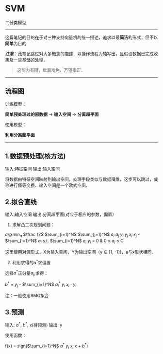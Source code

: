 SVM
===

二分类模型

---

这篇笔记的目的在于对三种支持向量机的统一描述，追求以最**简洁**的形式，但不以**简单**为目的.

***注意***：此笔记跳过对大多概念的描述．以操作流程为轴写出，且假设数据已完成收集及一些基础的处理．

> 这能力有限，纰漏难免，万望指正．

---

流程图
--

训练模型：

**简单预处理过的原数据**  $\to$ **输入空间** $\to$ **分离超平面**

使用模型：

**利用分离超平面**

---

1.数据预处理(核方法)
---

输入:特征空间
输出:输入空间

将数据由特征空间映射到输出空间，处理手段类似与数据降维，这步可以跳过，或称进行恒等变换．输入空间是一个欧式空间．

2.拟合直线
---

输入:输入空间
输出:分离超平面(对应于相应的参数，偏置）

1. 求解凸二次规划问题：

$arg\,\min_{a}$ $\frac 12$ $\sum_{i=1}^N$ $\sum_{j=1}^N$ $a_i$ $a_j$ $y_i$ $y_j$ $x_i$ $x_j$ **-** $\sum_{i=1}^N$ $a_i$
s.t.  $\sum_{i=1}^N$ $a_i$ $y_i$ = 0 & 0 $\le$ $a_i$ $\le$ C

这里使用对偶形式，X为输入空间，Y为输出空间（y $\in$ {1, -1})，a与x形状相同．

2. 利用求得的$a^*$求偏置

选择$a^*$正分量$a_j$,求得：

$b^*$ = $y_j$ - $\sum_{i=1}^N$ $a_i^*$ $y_i$ $x_i$ $\cdot$ $y_i$

注：一般使用SMO拟合


3.预测
---

输入: $a^*$, $b^*$, x(待预测)
输出: y

使用函数：

f(x) = sign($\sum_{i=1}^N$ $a^*$ $y_i$ $x_i$ x + $b^*$)